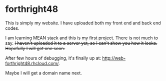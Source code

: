 # forthright48
This is simply my website. I have uploaded both my front end and back end codes.

I am learning MEAN stack and this is my first project. There is not much to say. ~~I haven't uploaded it to a server yet, so I can't show you how it looks. Hopefully I will get one soon.~~

After few hours of debugging, it's finally up at: http://web-forthright48.rhcloud.com/.

Maybe I will get a domain name next.

